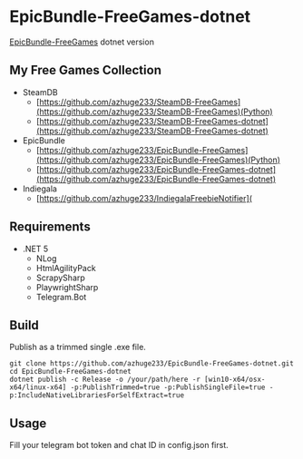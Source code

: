 # EpicBundle-FreeGames-dotnet

[EpicBundle-FreeGames](https://github.com/azhuge233/EpicBundle-FreeGames) dotnet version

## My Free Games Collection

- SteamDB
    - [https://github.com/azhuge233/SteamDB-FreeGames](https://github.com/azhuge233/SteamDB-FreeGames)(Python)
    - [https://github.com/azhuge233/SteamDB-FreeGames-dotnet](https://github.com/azhuge233/SteamDB-FreeGames-dotnet)
- EpicBundle
    - [https://github.com/azhuge233/EpicBundle-FreeGames](https://github.com/azhuge233/EpicBundle-FreeGames)(Python)
    - [https://github.com/azhuge233/EpicBundle-FreeGames-dotnet](https://github.com/azhuge233/EpicBundle-FreeGames-dotnet)
- Indiegala
    - [https://github.com/azhuge233/IndiegalaFreebieNotifier](

## Requirements

- .NET 5	
    - NLog
    - HtmlAgilityPack
    - ScrapySharp
    - PlaywrightSharp
    - Telegram.Bot

## Build

Publish as a trimmed single .exe file.

```
git clone https://github.com/azhuge233/EpicBundle-FreeGames-dotnet.git
cd EpicBundle-FreeGames-dotnet
dotnet publish -c Release -o /your/path/here -r [win10-x64/osx-x64/linux-x64] -p:PublishTrimmed=true -p:PublishSingleFile=true -p:IncludeNativeLibrariesForSelfExtract=true
```

## Usage

Fill your telegram bot token and chat ID in config.json first.